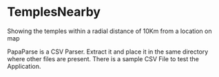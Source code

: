 # TemplesNearby
Showing the temples within a radial distance of 10Km from a location on map

PapaParse is a CSV Parser. Extract it and place it in the same directory where other files are present.
There is a sample CSV File to test the Application.

